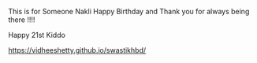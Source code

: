 This is for Someone Nakli Happy Birthday and Thank you for always being there !!!!

Happy 21st Kiddo 

https://vidheeshetty.github.io/swastikhbd/

